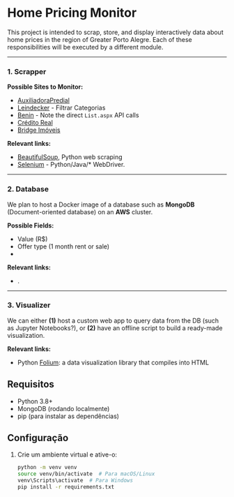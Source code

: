 # Home Pricing Monitor

This project is intended to scrap, store, and display interactively data about home prices in the region of Greater Porto Alegre. Each of these responsibilities will be executed by a different module.

---

### 1. Scrapper 



**Possible Sites to Monitor:**

- [AuxiliadoraPredial](https://www.auxiliadorapredial.com.br/comprar/residencial/rs+porto-alegre)
- [Leindecker](https://www.leindecker.com.br/busca/locacao/cidade/Porto;Alegre/categoria/08;20;09;11;10;13;21;16;12;19/0/) - Filtrar Categorias
- [Benin](https://www.benin.com.br/pesquisa#tipo_negociacao=-2&cidade=Porto+Alegre&estado=RS&ordem=8&) - Note the direct `List.aspx` API calls
- [Crédito Real](https://www.creditoreal.com.br/vendas?tipoImovel=Flat/Loft/Studio/JK,Apartamento,Apartamento%20Garden,Cobertura,Casa,Casa%20em%20Condom%C3%ADnio,Geminado,Terreno,Duplex)
- [Bridge Imóveis](https://www.bridgeimoveis.com.br/busca/comprar)

**Relevant links:** 

- [BeautifulSoup](https://beautiful-soup-4.readthedocs.io/en/latest/), Python web scraping
- [Selenium](https://www.selenium.dev/pt-br/documentation/) - Python/Java/* WebDriver.

---

### 2. Database

We plan to host a Docker image of a database such as **MongoDB** (Document-oriented database) on an **AWS** cluster.

**Possible Fields:**

- Value (R$)
- Offer type (1 month rent or sale)
- 

**Relevant links:** 

- .

---

### 3. Visualizer

We can either **(1)** host a custom web app to query data from the DB (such as Jupyter Notebooks?), or **(2)** have an offline script to build a ready-made visualization. 

**Relevant links:** 

- Python [Folium](https://python-visualization.github.io/folium/latest/): a data visualization library that compiles into HTML



## Requisitos

- Python 3.8+
- MongoDB (rodando localmente)
- pip (para instalar as dependências)

## Configuração

1. Crie um ambiente virtual e ative-o:
   ```bash
   python -m venv venv
   source venv/bin/activate  # Para macOS/Linux
   venv\Scripts\activate  # Para Windows
   pip install -r requirements.txt
   